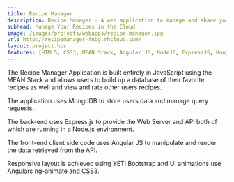 ```yaml
---
title: Recipe Manager
description: Recipe Manager - A web application to manage and share your recipes in the cloud
subhead: Manage Your Recipes in the Cloud
image: /images/projects/webapps/recipe-manager.jpg
url: http://recipemanager-fnbg.rhcloud.com/
layout: project.hbs
features: [HTML5, CSS3, MEAN Stack, Angular JS, NodeJS, ExpressJS, MongoDB]
---
```


The Recipe Manager Application is built entirely in JavaScript using the MEAN Stack and allows users to
build up a database of their favorite recipes as well and view and rate other
users recipes.

The application uses MongoDB to store users data and manage query requests.

The back-end uses Express.js to provide the Web Server and API both of which are
running in a Node.js environment.

The front-end client side code uses Angular JS to manipulate and render the data
retrieved from the API.

Responsive layout is achieved using YETI Bootstrap and UI animations use Angulars
ng-animate and CSS3.
